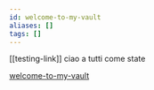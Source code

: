 ```yaml
---
id: welcome-to-my-vault
aliases: []
tags: []
---
```


[[testing-link]]
ciao a tutti come state

[welcome-to-my-vault](welcome-to-my-vault.md)
